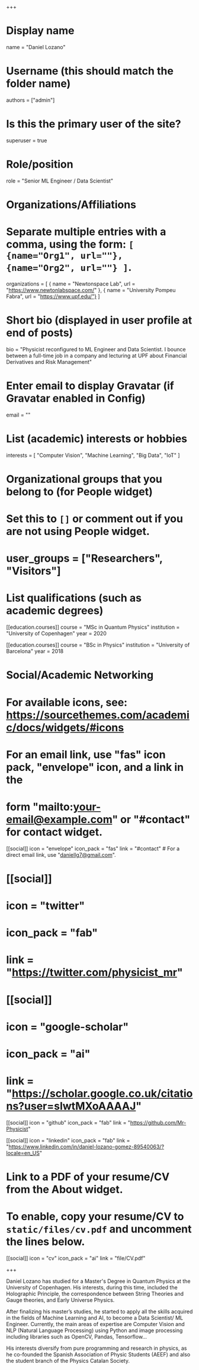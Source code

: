 +++
# Display name
name = "Daniel Lozano"

# Username (this should match the folder name)
authors = ["admin"]

# Is this the primary user of the site?
superuser = true

# Role/position
role = "Senior ML Engineer / Data Scientist"

# Organizations/Affiliations
#   Separate multiple entries with a comma, using the form: `[ {name="Org1", url=""}, {name="Org2", url=""} ]`.
organizations = [ { name = "Newtonspace Lab", url = "https://www.newtonlabspace.com/" }, { name = "University Pompeu Fabra", url = "https://www.upf.edu/"} ]

# Short bio (displayed in user profile at end of posts)
bio = "Physicist reconfigured to ML Engineer and Data Scientist. I bounce between a full-time job in a company and lecturing at UPF about Financial Derivatives and Risk Management"

# Enter email to display Gravatar (if Gravatar enabled in Config)
email = ""

# List (academic) interests or hobbies
interests = [
  "Computer Vision",
  "Machine Learning",
  "Big Data",
  "IoT"
]

# Organizational groups that you belong to (for People widget)
#   Set this to `[]` or comment out if you are not using People widget.
# user_groups = ["Researchers", "Visitors"]

# List qualifications (such as academic degrees)

[[education.courses]]
  course = "MSc in Quantum Physics"
  institution = "University of Copenhagen"
  year = 2020

[[education.courses]]
  course = "BSc in Physics"
  institution = "University of Barcelona"
  year = 2018

# Social/Academic Networking
# For available icons, see: https://sourcethemes.com/academic/docs/widgets/#icons
#   For an email link, use "fas" icon pack, "envelope" icon, and a link in the
#   form "mailto:your-email@example.com" or "#contact" for contact widget.

[[social]]
  icon = "envelope"
  icon_pack = "fas"
  link = "#contact"  # For a direct email link, use "daniellg7@gmail.com".

# [[social]]
#   icon = "twitter"
#   icon_pack = "fab"
#   link = "https://twitter.com/physicist_mr"

# [[social]]
#  icon = "google-scholar"
#  icon_pack = "ai"
#  link = "https://scholar.google.co.uk/citations?user=sIwtMXoAAAAJ"

[[social]]
  icon = "github"
  icon_pack = "fab"
  link = "https://github.com/Mr-Physicist"
  
  [[social]]
  icon = "linkedin"
  icon_pack = "fab"
  link = "https://www.linkedin.com/in/daniel-lozano-gomez-89540063/?locale=en_US"

# Link to a PDF of your resume/CV from the About widget.
# To enable, copy your resume/CV to `static/files/cv.pdf` and uncomment the lines below.
 [[social]]
   icon = "cv"
   icon_pack = "ai"
   link = "file/CV.pdf"

+++

Daniel Lozano has studied for a Master's Degree in Quantum Physics at the University of Copenhagen. His interests, during this time, included the Holographic Principle, the correspondence between String Theories and Gauge theories, and Early Universe Physics.

After finalizing his master’s studies, he started to apply all the skills acquired in the fields of Machine Learning and AI, to become a Data Scientist/ ML Engineer. Currently, the main areas of expertise are Computer Vision and NLP (Natural Language Processing) using Python and image processing including libraries such as OpenCV, Pandas, Tensorflow…

His interests diversify from pure programming and research in physics, as he co-founded the Spanish Association of Physic Students (AEEF) and also the student branch of the Physics Catalan Society.

